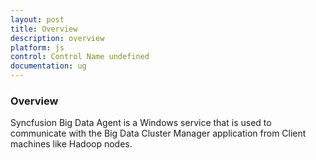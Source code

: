 ```yaml
---
layout: post
title: Overview
description: overview
platform: js
control: Control Name undefined
documentation: ug
---
```


### Overview

Syncfusion Big Data Agent is a Windows service that is used to communicate with the Big Data Cluster Manager application from Client machines like Hadoop nodes.

